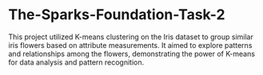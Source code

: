# The-Sparks-Foundation-Task-2
This project utilized K-means clustering on the Iris dataset to group similar iris flowers based on attribute measurements. It aimed to explore patterns and relationships among the flowers, demonstrating the power of K-means for data analysis and pattern recognition.
